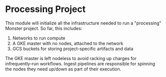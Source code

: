 # Processing Project

This module will initialize all the infrastructure needed
to run a "processing" Monster project. So far, this includes:
1. Networks to run compute
2. A GKE master with no nodes, attached to the network
3. GCS buckets for storing project-specific artifacts and data

The GKE master is left nodeless to avoid racking up charges for
infrequently-run workflows. Ingest pipelines are responsible for
spinning the nodes they need up/down as part of their execution.
